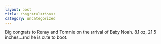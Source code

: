 ```yaml
---
layout: post
title: Congratulations!
category: uncategorized
---
```


Big congrats to Renay and Tommie on the arrival of Baby Noah.  8.1 oz, 21.5 inches...and he is cute to boot.
